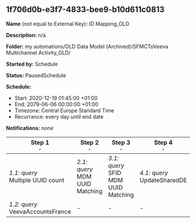## 1f706d0b-e3f7-4833-bee9-b10d611c0813

**Name** (not equal to External Key)**:** ID Mapping_OLD

**Description:** n/a

**Folder:** my automations/OLD Data Model (Archived)/SFMCToVeeva Multichannel Activity_OLD/

**Started by:** Schedule

**Status:** PausedSchedule

**Schedule:**

* Start: 2020-12-19 01:45:00 +01:00
* End: 2079-06-06 00:00:00 +01:00
* Timezone: Central Europe Standard Time
* Recurrance: every day until end date

**Notifications:** _none_


| Step 1<br>_<small>-</small>_ | Step 2<br>_<small>-</small>_ | Step 3<br>_<small>-</small>_ | Step 4<br>_<small>-</small>_ |
| --- | --- | --- | --- |
| _1.1: query_<br>Multiple UUID count | _2.1: query_<br>MDM UUID Matching | _3.1: query_<br>SFID MDM UUID Matching | _4.1: query_<br>UpdateSharedDE |
| _1.2: query_<br>VeevaAccountsFrance | - | - | - |
